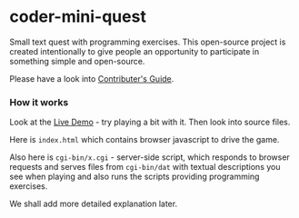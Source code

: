 # coder-mini-quest

Small text quest with programming exercises. This open-source project is created
intentionally to give people an opportunity to participate in something
simple and open-source.

Please have a look into [Contributer's Guide](./CONTRIBUTING.md).

### How it works

Look at the [Live Demo](https://project-ioffe.sourceforge.io/quest.html) - try
playing a bit with it. Then look into source files.

Here is `index.html` which contains browser javascript to drive the game.

Also here is `cgi-bin/x.cgi` - server-side script, which responds to browser
requests and serves files from `cgi-bin/dat` with textual descriptions you
see when playing and also runs the scripts providing programming exercises.

We shall add more detailed explanation later.

